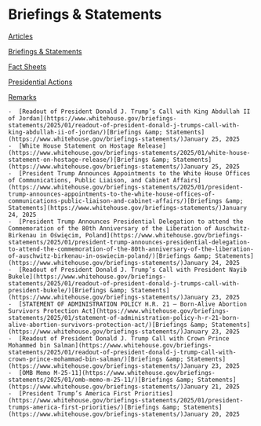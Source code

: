 # 					Briefings &amp; Statements				

[Articles](/articles/)

[Briefings &amp; Statements](/briefings-statements/)

[Fact Sheets](/fact-sheets/)

[Presidential Actions](/presidential-actions/)

[Remarks](/remarks/)

    -  [Readout of President Donald J. Trump’s Call with King Abdullah II of Jordan](https://www.whitehouse.gov/briefings-statements/2025/01/readout-of-president-donald-j-trumps-call-with-king-abdullah-ii-of-jordan/)[Briefings &amp; Statements](https://www.whitehouse.gov/briefings-statements/)January 25, 2025 
    -  [White House Statement on Hostage Release](https://www.whitehouse.gov/briefings-statements/2025/01/white-house-statement-on-hostage-release/)[Briefings &amp; Statements](https://www.whitehouse.gov/briefings-statements/)January 25, 2025 
    -  [President Trump Announces Appointments to the White House Offices of Communications, Public Liaison, and Cabinet Affairs](https://www.whitehouse.gov/briefings-statements/2025/01/president-trump-announces-appointments-to-the-white-house-offices-of-communications-public-liaison-and-cabinet-affairs/)[Briefings &amp; Statements](https://www.whitehouse.gov/briefings-statements/)January 24, 2025 
    -  [President Trump Announces Presidential Delegation to attend the Commemoration of the 80th Anniversary of the Liberation of Auschwitz-Birkenau in Oświęcim, Poland](https://www.whitehouse.gov/briefings-statements/2025/01/president-trump-announces-presidential-delegation-to-attend-the-commemoration-of-the-80th-anniversary-of-the-liberation-of-auschwitz-birkenau-in-oswiecim-poland/)[Briefings &amp; Statements](https://www.whitehouse.gov/briefings-statements/)January 24, 2025 
    -  [Readout of President Donald J. Trump’s Call with President Nayib Bukele](https://www.whitehouse.gov/briefings-statements/2025/01/readout-of-president-donald-j-trumps-call-with-president-bukele/)[Briefings &amp; Statements](https://www.whitehouse.gov/briefings-statements/)January 23, 2025 
    -  [STATEMENT OF ADMINISTRATION POLICY H.R. 21 – Born-Alive Abortion Survivors Protection Act](https://www.whitehouse.gov/briefings-statements/2025/01/statement-of-administration-policy-h-r-21-born-alive-abortion-survivors-protection-act/)[Briefings &amp; Statements](https://www.whitehouse.gov/briefings-statements/)January 23, 2025 
    -  [Readout of President Donald J. Trump Call with Crown Prince Mohammed bin Salman](https://www.whitehouse.gov/briefings-statements/2025/01/readout-of-president-donald-j-trump-call-with-crown-prince-mohammad-bin-salman/)[Briefings &amp; Statements](https://www.whitehouse.gov/briefings-statements/)January 23, 2025 
    -  [OMB Memo M-25-11](https://www.whitehouse.gov/briefings-statements/2025/01/omb-memo-m-25-11/)[Briefings &amp; Statements](https://www.whitehouse.gov/briefings-statements/)January 21, 2025 
    -  [President Trump’s America First Priorities](https://www.whitehouse.gov/briefings-statements/2025/01/president-trumps-america-first-priorities/)[Briefings &amp; Statements](https://www.whitehouse.gov/briefings-statements/)January 20, 2025
